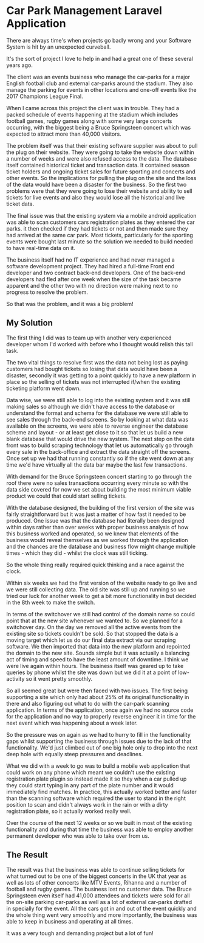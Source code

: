 # Car Park Management Laravel Application

There are always time's when projects go badly wrong and your Software System is hit by an unexpected curveball.

It's the sort of project I love to help in and had a great one of these several years ago.

The client was an events business who manage the car-parks for a major English football club and external car-parks around the stadium. They also manage the parking for events in other locations and one-off events like the 2017 Champions League Final.

When I came across this project the client was in trouble. They had a packed schedule of events happening at the stadium which includes football games, rugby games along with some very large concerts occurring, with the biggest being a Bruce Springsteen concert which was expected to attract more than 40,000 visitors.

The problem itself was that their existing software supplier was about to pull the plug on their website. They were going to take the website down within a number of weeks and were also refused access to the data. The database itself contained historical ticket and transaction data. It contained season ticket holders and ongoing ticket sales for future sporting and concerts and other events. So the implications for pulling the plug on the site and the loss of the data would have been a disaster for the business. So the first two problems were that they were going to lose their website and ability to sell tickets for live events and also they would lose all the historical and live ticket data.

The final issue was that the existing system via a mobile android application was able to scan customers cars registration plates as they entered the car parks. it then checked if they had tickets or not and then made sure they had arrived at the same car park. Most tickets, particularly for the sporting events were bought last minute so the solution we needed to build needed to have real-time data on it.

The business itself had no IT experience and had never managed a software development project. They had hired a full-time Front end developer and two contract back-end developers. One of the back-end developers had fled after one week when the size of the task became apparent and the other two with no direction were making next to no progress to resolve the problem.

So that was the problem, and it was a big problem!

## My Solution

The first thing I did was to team up with another very experienced developer whom I'd worked with before who I thought would relish this tall task.

The two vital things to resolve first was the data not being lost as paying customers had bought tickets so losing that data would have been a disaster, secondly it was getting to a point quickly to have a new platform in place so the selling of tickets was not interrupted if/when the existing ticketing platform went down.

Data wise, we were still able to log into the existing system and it was still making sales so although we didn't have access to the database or understand the format and schema for the database we were still able to see sales through the back-end screens. So by looking at what data was available on the screens, we were able to reverse engineer the database scheme and layout - or at least get close to it so that let us build a new blank database that would drive the new system. The next step on the data front was to build scraping technology that let us automatically go through every sale in the back-office and extract the data straight off the screens. Once set up we had that running constantly so if the site went down at any time we'd have virtually all the data bar maybe the last few transactions.

With demand for the Bruce Springsteen concert starting to go through the roof there were no sales transactions occurring every minute so with the data side covered for now we set about building the most minimum viable product we could that could start selling tickets.

With the database designed, the building of the first version of the site was fairly straightforward but it was just a matter of how fast it needed to be produced. One issue was that the database had literally been designed within days rather than over weeks with proper business analysis of how this business worked and operated, so we knew that elements of the business would reveal themselves as we worked through the application and the chances are the database and business flow might change multiple times - which they did - whilst the clock was still ticking.

So the whole thing really required quick thinking and a race against the clock.

Within six weeks we had the first version of the website ready to go live and we were still collecting data. The old site was still up and running so we tried our luck for another week to get a bit more functionality in but decided in the 8th week to make the switch.

In terms of the switchover we still had control of the domain name so could point that at the new site whenever we wanted to. So we planned for a switchover day. On the day we removed all the active events from the existing site so tickets couldn't be sold. So that stopped the data is a moving target which let us do our final data extract via our scraping software. We then imported that data into the new platform and repointed the domain to the new site. Sounds simple but it was actually a balancing act of timing and speed to have the least amount of downtime. I think we were live again within hours. The business itself was geared up to take queries by phone whilst the site was down but we did it at a point of low-activity so it went pretty smoothly.

So all seemed great but were then faced with two issues. The first being supporting a site which only had about 25% of its original functionality in there and also figuring out what to do with the car-park scanning application. In terms of the application, once again we had no source code for the application and no way to properly reverse engineer it in time for the next event which was happening about a week later.

So the pressure was on again as we had to hurry to fill in the functionality gaps whilst supporting the business through issues due to the lack of that functionality. We'd just climbed out of one big hole only to drop into the next deep hole with equally steep pressures and deadlines.

What we did with a week to go was to build a mobile web application that could work on any phone which meant we couldn't use the existing registration plate plugin so instead made it so they when a car pulled up they could start typing in any part of the plate number and it would immediately find matches. In practice, this actually worked better and faster than the scanning software which required the user to stand in the right position to scan and didn't always work in the rain or with a dirty registration plate, so it actually worked really well.

Over the course of the next 12 weeks or so we built in most of the existing functionality and during that time the business was able to employ another permanent developer who was able to take over from us.

## The Result
The result was that the business was able to continue selling tickets for what turned out to be one of the biggest concerts in the UK that year as well as lots of other concerts like MTV Events, Rihanna and a number of football and rugby games. The business lost no customer data. The Bruce Springsteen even itself had 41,000 attendees and tickets were sold for all the on-site parking car-parks as well as a lot of external car-parks drafted in specially for the event. All the cars got in and out of the event quickly and the whole thing went very smoothly and more importantly, the business was able to keep in business and operating at all times.

It was a very tough and demanding project but a lot of fun!
